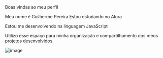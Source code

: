 Boas vindas ao meu perfil


Meu nome é Guilherme Pereira
Estou estudando no Alura


Estou me desenvolvendo na linguagem JavaScript


Utilizo esse espaço para minha organização e compartilhamento dos meus projetos desenvolvidos.

![image](https://github.com/guipereira07/Guilherme-Pereira/assets/169061866/6df3903a-43b1-435c-8143-bf7ac79a1bb6)
